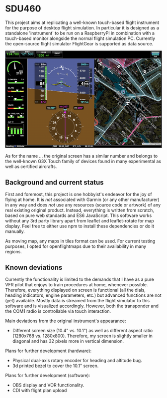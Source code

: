 # SDU460
This project aims at replicating a well-known touch-based flight instrument for the purpose of desktop flight simulation. In particular it is designed as a standalone 'instrument' to be run on a RaspberryPI in combination with a touch-based monitor alongside the normal flight simulation PC. Currently the open-source flight simulator FlightGear is supported as data source.

<img src="Documentation/SplitScreen.png" width="800"></img>

As for the name ... the original screen has a similar number and belongs to the well-known G3X Touch family of devices found in many experimental as well as certified aircrafts. 

## Background and current status
First and foremost, this project is one hobbyist's endeavor for the joy of flying at home. It is *not* associated with Garmin (or any other manufacturer) in any way and does *not* use any resources (source code or artwork) of any real existing original product. Instead, everything is written from scratch, based on pure web standards and ES6 JavaScript. This software works without any 3rd party library apart from leaflet and leaflet-rotate for map display. Feel free to either use npm to install these dependencies or do it manually. 

As moving map, any maps in tiles format can be used. For current testing purposes, I opted for openflightmaps due to their availability in many regions.

## Known deviations

Currently the functionality is limited to the demands that I have as a pure VFR pilot that enjoys to train procedures at home, whenever possible. Therefore, everything displayed on screen is functional (all the dials, heading indicators, engine parameters, etc.) but advanced functions are not (yet) available. Mostly data is streamed from the flight simulator to this software and is visualized accordingly. However, both the transponder and the COM1 radio is controllable via touch interaction.

Main deviations from the original instrument's appearance:
- Different screen size (10.4" vs. 10.1") as well as different aspect ratio (1280x768 vs. 1280x800). Therefore, my screen is slightly smaller in diagonal and has 32 pixels more in vertical dimension.

Plans for further development (hardware):
- Physical dual-axis rotary encoder for heading and altitude bug.
- 3d printed bezel to cover the 10.1" screen.

Plans for further development (software):
- OBS display and VOR functionality.
- CDI with flight plan upload
